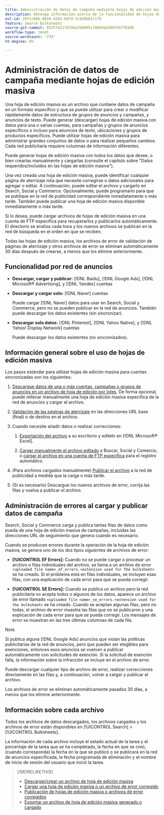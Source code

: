 ```yaml
---
title: Administración de datos de campaña mediante hojas de edición masiva
description: Obtenga información acerca de la funcionalidad de hojas de edición masiva disponible por red de anuncios, el flujo de trabajo de hojas de edición masiva y la gestión de errores.
exl-id: 207cc08b-8650-4243-b9fd-1c920b81c1f9
feature: Search Bulksheets
source-git-commit: 052574217d7ddafb8895c74094da5997b5ff83db
workflow-type: tm+mt
source-wordcount: '772'
ht-degree: 0%

---
```


# Administración de datos de campaña mediante hojas de edición masiva

Una hoja de edición masiva es un archivo que contiene datos de campaña en un formato específico y que se puede utilizar para crear o modificar rápidamente datos de estructura de grupos de anuncios y campañas, y anuncios de texto. Puede generar (descargar) hojas de edición masiva con datos para una o varias cuentas, para campañas y grupos de anuncios específicos o incluso para anuncios de texto, ubicaciones y grupos de productos específicos. Puede utilizar hojas de edición masiva para administrar grandes conjuntos de datos o para realizar pequeños cambios. Cada red publicitaria requiere columnas de información diferentes.

Puede generar hojas de edición masiva con todos los datos que desee, o bien crearlas manualmente y cargarlas (consulte el capítulo sobre &quot;Datos requeridos/incluidos en las hojas de edición masiva&quot;).

Una vez creada una hoja de edición masiva, puede identificar cualquier página de aterrizaje rota que necesite corregirse o datos adicionales para agregar o editar. A continuación, puede editar el archivo y cargarlo en Search, Social y Commerce. Opcionalmente, puede programarlo para que se publique en la red de publicidad correspondiente inmediatamente o más tarde. También puede publicar una hoja de edición masiva disponible inmediatamente o más tarde.

Si lo desea, puede cargar archivos de hojas de edición masiva en una cuenta de FTP específica para recuperarlos y publicarlos automáticamente. El directorio se analiza cada hora y los nuevos archivos se publican en la red de búsqueda en el orden en que se reciben.

Todas las hojas de edición masiva, los archivos de error de validación de páginas de aterrizaje y otros archivos de error se eliminan automáticamente 30 días después de crearse, a menos que los elimine anteriormente.

## Funcionalidad por red de anuncios

* **Descargar, cargar y publicar:**  [!DNL Baidu], [!DNL Google Ads], [!DNL Microsoft® Advertising], y [!DNL Yandex] cuentas

* **Descargar y cargar solo:** [!DNL Naver] cuentas

  Puede cargar [!DNL Naver] datos para usar en Search, Social y Commerce, pero no se pueden publicar en la red de anuncios. También puede descargar los datos existentes (sin sincronizar).

* **Descargar solo datos:**  [!DNL Pinterest], [!DNL Yahoo Native], y [!DNL Yahoo! Display Network] cuentas

  Puede descargar los datos existentes (no sincronizados).

## Información general sobre el uso de hojas de edición masiva

Los pasos estándar para utilizar hojas de edición masiva para cuentas sincronizadas son los siguientes:

<!-- insert image
  [EDIT/RECREATE FILE to replace "search engine"]
-->

1. [Descargue datos de una o más cuentas, campañas o grupos de anuncios en un archivo de hoja de edición por lotes](bulksheet-download.md). De forma opcional, puede rellenar manualmente una hoja de edición masiva específica de la red de anuncios y cargar el archivo.

1. [Validación de las páginas de aterrizaje](bulksheet-validate-landing-pages.md) en las direcciones URL base (final) o de destino en el archivo.

1. Cuando necesite añadir datos o realizar correcciones:

   1. [Exportación del archivo](bulksheet-export.md) a su escritorio y edítelo en [!DNL Microsoft® Excel].

   1. [Cargar manualmente el archivo editado](bulksheet-upload.md) a Buscar, Social y Comercio, o [cargar el archivo en una cuenta de FTP específica](bulksheet-ftp-account.md) para el registro automático.

1. (Para archivos cargados manualmente) [Publicar el archivo](bulksheet-post.md) a la red de publicidad a medida que la carga o más tarde.

1. (Si es necesario) Descargue los nuevos archivos de error, corrija las filas y vuelva a publicar el archivo.

## Administración de errores al cargar y publicar datos de campaña

Search, Social y Commerce carga y publica tantas filas de datos como pueda de una hoja de edición masiva de campañas, incluidas las direcciones URL de seguimiento que genera cuando es necesario.

Cuando se producen errores durante la operación de la hoja de edición masiva, se genera uno de los dos tipos siguientes de archivos de error:

* **[!UICONTROL EF Errors]:**  Cuando no se puede cargar o procesar un archivo o filas individuales del archivo, se llama a un archivo de error `<uploaded file name>_ef_errors.<extension used for the bulksheet>` se ha creado. Si el problema está en filas individuales, se incluyen esas filas, con una explicación de cada error para que se pueda corregir.

* **[!UICONTROL SE Errors]:**  Cuando se publica un archivo pero la red publicitaria no acepta todos o algunos de los datos, aparece un archivo de error llamado `<uploaded file name>_se_errors.<extension used for the bulksheet>` se ha creado. Cuando se aceptan algunas filas, pero no todas, el archivo de error muestra las filas que no se publicaron y una explicación de cada error para que se pueda corregir. Los mensajes de error se muestran en las tres últimas columnas de cada fila.

>[!NOTE]
>
>Si publica alguna [!DNL Google Ads] anuncios que violan las políticas publicitarias de la red de anuncios, pero que pueden ser elegibles para exenciones, entonces esos anuncios se vuelven a publicar automáticamente con solicitudes de exención. Si la solicitud de exención falla, la información sobre la infracción se incluye en el archivo de error.

Puede descargar cualquier tipo de archivo de error, realizar correcciones directamente en las filas y, a continuación, volver a cargar y publicar el archivo.

Los archivos de error se eliminan automáticamente pasados 30 días, a menos que los elimine anteriormente.

## Información sobre cada archivo

Todos los archivos de datos descargados, los archivos cargados y los archivos de error están disponibles en [!UICONTROL Search] > [!UICONTROL Bulksheets].

La información de cada archivo incluye el estado actual de la tarea y el porcentaje de la tarea que se ha completado, la fecha en que se creó, (cuando corresponda) la fecha en la que se publicó o se publicará en la red de anuncios especificada, la fecha programada de eliminación y el nombre de inicio de sesión del usuario que inició la tarea.

>[!MORELIKETHIS]
>
>* [Descargar/crear un archivo de hoja de edición masiva](/help/search-social-commerce/campaign-management/bulksheets/bulksheet-download.md)
>* [Cargar una hoja de edición masiva o un archivo de error corregido](bulksheet-upload.md)
>* [Publicación de hojas de edición masiva o archivos de error corregidos](bulksheet-post.md)
>* [Exportar un archivo de hoja de edición masiva generado o cargado](bulksheet-export.md)
